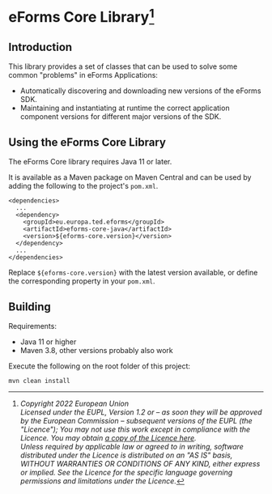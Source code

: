# eForms Core Library[^1]

## Introduction

This library provides a set of classes that can be used to solve some common "problems" in eForms Applications:

 * Automatically discovering and downloading new versions of the eForms SDK.
 * Maintaining and instantiating at runtime the correct application component versions for different major versions of the SDK.  


## Using the eForms Core Library

The eForms Core library requires Java 11 or later.

It is available as a Maven package on Maven Central and can be used by adding the following to the project's `pom.xml`.

```
<dependencies>
  ...
  <dependency>
    <groupId>eu.europa.ted.eforms</groupId>
    <artifactId>eforms-core-java</artifactId>
    <version>${eforms-core.version}</version>
  </dependency>
  ...
</dependencies>
```

Replace `${eforms-core.version}` with the latest version available, or define the corresponding property in your `pom.xml`.

## Building

Requirements:

* Java 11 or higher
* Maven 3.8, other versions probably also work

Execute the following on the root folder of this project:

    mvn clean install


[^1]: _Copyright 2022 European Union_  
_Licensed under the EUPL, Version 1.2 or – as soon they will be approved by the European Commission –
subsequent versions of the EUPL (the "Licence");_
_You may not use this work except in compliance with the Licence. You may obtain [a copy of the Licence here](LICENSE)._  
_Unless required by applicable law or agreed to in writing, software distributed under the Licence is distributed on an "AS IS" basis, WITHOUT WARRANTIES OR CONDITIONS OF ANY KIND, either express or implied. See the Licence for the specific language governing permissions and limitations under the Licence._